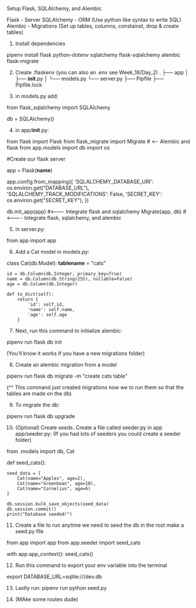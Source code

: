Setup Flask, SQLAlchemy, and Alembic

Flask - Server
SQLAlchemy - ORM (Use python like syntax to write SQL)
Alembic - Migrations (Set up tables, columns, constainst, drop & create tables)

1. Install dependencies

pipenv install flask python-dotenv sqlalchemy flask-sqlalchemy alembic flask-migrate

2. Create .flaskenv (you can also an .env see Week_18/Day_2)
.
├── app
│   ├── __init__.py
│   └── models.py
└── server.py
├── Pipfile
├── Pipfile.lock

3. in models.py add:

from flask_sqlalchemy import SQLAlchemy

db = SQLAlchemy()

4. in app/__init__.py:

from flask import Flask
from flask_migrate import Migrate # <-- Alembic and flask
from app.models import db
import os

#Create our flask server

app = Flask(__name__)

app.config.from_mapping({
    'SQLALCHEMY_DATABASE_URI': os.environ.get("DATABASE_URL"),
    'SQLALCHEMY_TRACK_MODIFICATIONS': False,
    'SECRET_KEY': os.environ.get("SECRET_KEY"),
})

db.init_app(app) #<--- Integrate flask and sqlalchemy
Migrate(app, db) #<---- Integrate flask, sqlalchemy, and alembic

5. in server.py:

from app import app

6. Add a Cat model in models.py:

class Cat(db.Model):
    __tablename__ = "cats"

    id = db.Column(db.Integer, primary_key=True)
    name = db.Column(db.String(255), nullable=False)
    age = db.Column(db.Integer)

    def to_dict(self):
        return {
            'id': self.id,
            'name': self.name,
            'age': self.age
        }
    
7. Next, run this command to initialize alembic:

pipenv run flask db init

(You'll know it works if you have a new migrations folder)

8. Create an alembic migration from a model

pipenv run flask db migrate -m "create cats table"

(^^ This command just created migrations now we to run them
so that the tables are made on the db)

9. To migrate the db:

pipenv run flask db upgrade

10. (Optional) Create seeds. Create a file called seeder.py in app
app/seeder.py:
(If you had lots of seeders you could create a seeder folder)

from .models import db, Cat

def seed_cats():

    seed_data = [
        Cat(name="Apples", age=2),
        Cat(name="Greenbean", age=10),
        Cat(name="Cornelius", age=6)
    ]

    db.session.bulk_save_objects(seed_data)
    db.session.commit()
    print("Database seeded!")

11. Create a file to run anytime we need to seed the db
in the root make a seed.py file

from app import app
from app.seeder import seed_cats

with app.app_context():
    seed_cats()


12. Run this command to export your env variable into the terminal

export DATABASE_URL=sqlite:///dev.db

13. Lastly run:
pipenv run python seed.py

14. (MAke some routes dude)
